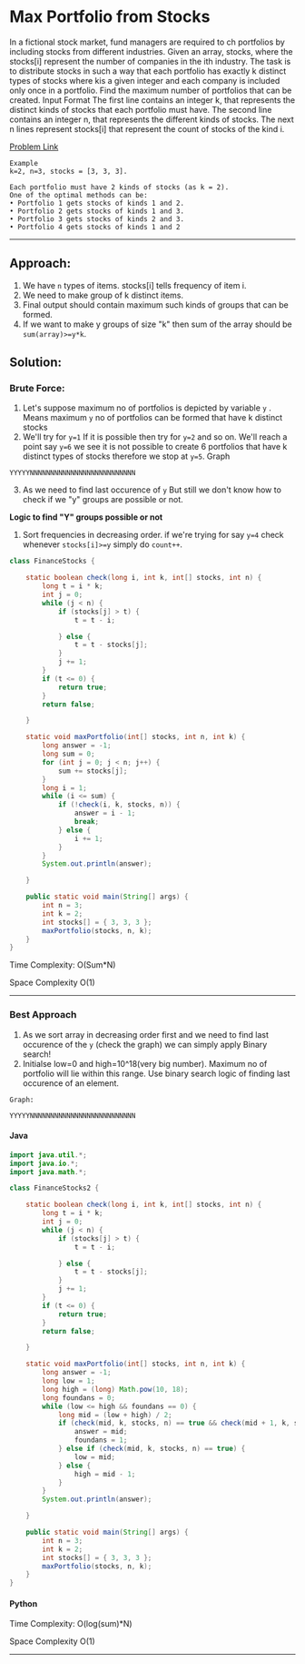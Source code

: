 # Max Portfolio from Stocks

In a fictional stock market, fund managers are required to ch
portfolios by including stocks from different industries.
Given an array, stocks, where the stocks[i] represent the number of companies in the ith industry. The task is to distribute stocks in such a way that each portfolio has exactly k distinct types of stocks where kis a given integer and each company is included only once in a portfolio.
Find the maximum number of portfolios that can be created.
Input Format
The first line contains an integer k, that represents the distinct kinds of stocks that each portfolio must have.
The second line contains an integer n, that represents the different kinds of stocks.
The next n lines represent stocks[i] that represent the count of stocks of the kind i.

[Problem Link](https://www.desiqna.in/9717/de-shaw-oa-sde-set-55-kumar-k)

```
Example
k=2, n=3, stocks = [3, 3, 3].

Each portfolio must have 2 kinds of stocks (as k = 2).
One of the optimal methods can be:
• Portfolio 1 gets stocks of kinds 1 and 2.
• Portfolio 2 gets stocks of kinds 1 and 3.
• Portfolio 3 gets stocks of kinds 2 and 3.
• Portfolio 4 gets stocks of kinds 1 and 2

```

---

## **Approach**:

1. We have `n` types of items. stocks[i] tells frequency of item i.
2. We need to make group of k distinct items.
3. Final output should contain maximum such kinds of groups that can be formed.
4. If we want to make y groups of size "k" then sum of the array should be `sum(array)>=y*k`.

## **Solution**:

### **Brute Force**:

1. Let's suppose maximum no of portfolios is depicted by variable `y` . Means maximum `y` no of portfolios can be formed that have k distinct stocks
2. We'll try for `y=1` If it is possible then try for `y=2` and so on. We'll reach a point say `y=6` we see it is not possible to create 6 portfolios that have k distinct types of stocks therefore we stop at `y=5`.
   Graph

```
YYYYYNNNNNNNNNNNNNNNNNNNNNNNNNN

```

3. As we need to find last occurence of `y` But still we don't know how to check if we "y" groups are possible or not.

**Logic to find "Y" groups possible or not**

1.  Sort frequencies in decreasing order.
    if we're trying for say `y=4`
    check whenever `stocks[i]>=y` simply do `count++`.

```Java
class FinanceStocks {

    static boolean check(long i, int k, int[] stocks, int n) {
        long t = i * k;
        int j = 0;
        while (j < n) {
            if (stocks[j] > t) {
                t = t - i;

            } else {
                t = t - stocks[j];
            }
            j += 1;
        }
        if (t <= 0) {
            return true;
        }
        return false;

    }

    static void maxPortfolio(int[] stocks, int n, int k) {
        long answer = -1;
        long sum = 0;
        for (int j = 0; j < n; j++) {
            sum += stocks[j];
        }
        long i = 1;
        while (i <= sum) {
            if (!check(i, k, stocks, n)) {
                answer = i - 1;
                break;
            } else {
                i += 1;
            }
        }
        System.out.println(answer);

    }

    public static void main(String[] args) {
        int n = 3;
        int k = 2;
        int stocks[] = { 3, 3, 3 };
        maxPortfolio(stocks, n, k);
    }
}
```

Time Complexity: O(Sum\*N)

Space Complexity O(1)

---

### **Best Approach**

1.  As we sort array in decreasing order first and we need to find last occurence of the `y` (check the graph)
    we can simply apply Binary search!
2.  Initialse low=0 and high=10^18(very big number). Maximum no of portfolio will lie within this range. Use binary search logic of finding last occurence of an element.

```
Graph:

YYYYYNNNNNNNNNNNNNNNNNNNNNNNNNN

```

#### Java

```Java
import java.util.*;
import java.io.*;
import java.math.*;

class FinanceStocks2 {

    static boolean check(long i, int k, int[] stocks, int n) {
        long t = i * k;
        int j = 0;
        while (j < n) {
            if (stocks[j] > t) {
                t = t - i;

            } else {
                t = t - stocks[j];
            }
            j += 1;
        }
        if (t <= 0) {
            return true;
        }
        return false;

    }

    static void maxPortfolio(int[] stocks, int n, int k) {
        long answer = -1;
        long low = 1;
        long high = (long) Math.pow(10, 18);
        long foundans = 0;
        while (low <= high && foundans == 0) {
            long mid = (low + high) / 2;
            if (check(mid, k, stocks, n) == true && check(mid + 1, k, stocks, n) == false) {
                answer = mid;
                foundans = 1;
            } else if (check(mid, k, stocks, n) == true) {
                low = mid;
            } else {
                high = mid - 1;
            }
        }
        System.out.println(answer);

    }

    public static void main(String[] args) {
        int n = 3;
        int k = 2;
        int stocks[] = { 3, 3, 3 };
        maxPortfolio(stocks, n, k);
    }
}
```

#### Python

Time Complexity: O(log(sum)\*N)

Space Complexity O(1)

---
